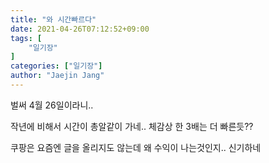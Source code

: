 ```yaml
---
title: "와 시간빠르다"
date: 2021-04-26T07:12:52+09:00
tags: [
	"일기장"
]
categories: ["일기장"]
author: "Jaejin Jang"
---
```


벌써 4월 26일이라니..  

작년에 비해서 시간이 총알같이 가네.. 체감상 한 3배는 더 빠른듯??  

쿠팡은 요즘엔 글을 올리지도 않는데 왜 수익이 나는것인지.. 신기하네
